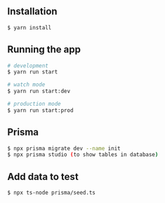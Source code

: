 ## Installation

```bash
$ yarn install
```

## Running the app

```bash
# development
$ yarn run start

# watch mode
$ yarn run start:dev

# production mode
$ yarn run start:prod
```

## Prisma

```bash
$ npx prisma migrate dev --name init
$ npx prisma studio (to show tables in database)
```

## Add data to test

```bash
$ npx ts-node prisma/seed.ts
```
